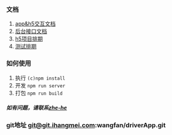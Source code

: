 ### 文档   
1. [app&h5交互文档](http://10.10.254.11/wangfan/driverApp/tree/master/doc/app-h5-connect.md)     
1. [后台接口文档](http://10.10.254.11/wangfan/driverApp/blob/master/doc/interface.doc)     
1. [h5项目排期](http://10.10.254.11/wangfan/driverApp/blob/master/doc/h5-schedule.xlsx)     
1. [测试排期](http://10.10.254.11/wangfan/driverApp/blob/master/doc/test-scheduling.xlsx)     

### 如何使用
1. 执行 `(c)npm install`      
1. 开发 `npm run server`  
1. 打包 `npm run build`   

##### 如有问题，请联系[zhe-he](mailto:hezhe@ihangmei.com)     

### git地址 git@git.ihangmei.com:wangfan/driverApp.git    